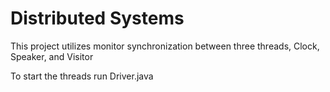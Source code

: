 # Distributed Systems

This project utilizes monitor synchronization between three threads, Clock, Speaker, and Visitor

To start the threads run Driver.java

